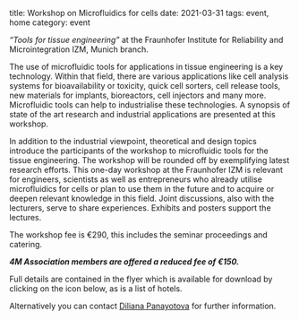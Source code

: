 title: Workshop on Microfluidics for cells
date: 2021-03-31
tags: event, home
category: event

<i>“Tools for tissue engineering”</i> at the Fraunhofer Institute for Reliability and Microintegration IZM, Munich branch.
<!--break-->
The use of microfluidic tools for applications in tissue engineering is a key technology. Within that field, there are various applications like cell analysis systems for bioavailability or toxicity, quick cell sorters, cell release tools, new materials for implants, bioreactors, cell injectors and many more. Microfluidic tools can help to industrialise
these technologies. A synopsis of state of the art research and industrial applications are presented at this workshop.  

In addition to the industrial viewpoint, theoretical and design topics introduce the participants of the workshop to microfluidic tools for the tissue engineering. The workshop will be rounded off by exemplifying latest research efforts. This one-day workshop at the Fraunhofer IZM is relevant for engineers, scientists as well as entrepreneurs who already utilise microfluidics for cells or plan to use them in the future and to acquire or deepen relevant knowledge in this field. Joint discussions,
also with the lecturers, serve to share experiences. Exhibits and posters support the lectures.  

The workshop fee is €290, this includes the seminar proceedings and catering.

*<b>4M Association members are offered a reduced fee of €150.</b>*  

Full details are contained in the flyer which is available for download by clicking on the icon below, as is a list of hotels.

Alternatively you can contact [Diliana Panayotova](mailto:Diliana.panayotova@izm-m.fraunhofer.de?subject=Workshop_on_microfluidics_for_cells) for further information.